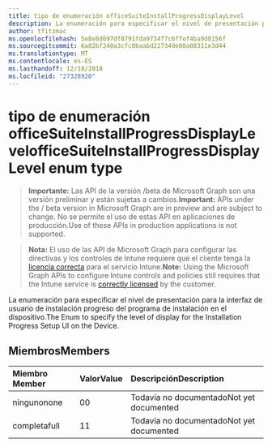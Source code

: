 ```yaml
---
title: tipo de enumeración officeSuiteInstallProgressDisplayLevel
description: La enumeración para especificar el nivel de presentación para la interfaz de usuario de instalación progreso del programa de instalación en el dispositivo.
author: tfitzmac
ms.openlocfilehash: 5e8e8d697df8791fda9734f7c6ffef4ba9d8156f
ms.sourcegitcommit: 6a82bf240a3cfc0baabd227349e08a08311e3d44
ms.translationtype: MT
ms.contentlocale: es-ES
ms.lasthandoff: 12/18/2018
ms.locfileid: "27328920"
---
```

# <a name="officesuiteinstallprogressdisplaylevel-enum-type"></a><span data-ttu-id="55a3c-103">tipo de enumeración officeSuiteInstallProgressDisplayLevel</span><span class="sxs-lookup"><span data-stu-id="55a3c-103">officeSuiteInstallProgressDisplayLevel enum type</span></span>

> <span data-ttu-id="55a3c-104">**Importante:** Las API de la versión /beta de Microsoft Graph son una versión preliminar y están sujetas a cambios.</span><span class="sxs-lookup"><span data-stu-id="55a3c-104">**Important:** APIs under the / beta version in Microsoft Graph are in preview and are subject to change.</span></span> <span data-ttu-id="55a3c-105">No se permite el uso de estas API en aplicaciones de producción.</span><span class="sxs-lookup"><span data-stu-id="55a3c-105">Use of these APIs in production applications is not supported.</span></span>

> <span data-ttu-id="55a3c-106">**Nota:** El uso de las API de Microsoft Graph para configurar las directivas y los controles de Intune requiere que el cliente tenga la [licencia correcta](https://go.microsoft.com/fwlink/?linkid=839381) para el servicio Intune.</span><span class="sxs-lookup"><span data-stu-id="55a3c-106">**Note:** Using the Microsoft Graph APIs to configure Intune controls and policies still requires that the Intune service is [correctly licensed](https://go.microsoft.com/fwlink/?linkid=839381) by the customer.</span></span>

<span data-ttu-id="55a3c-107">La enumeración para especificar el nivel de presentación para la interfaz de usuario de instalación progreso del programa de instalación en el dispositivo.</span><span class="sxs-lookup"><span data-stu-id="55a3c-107">The Enum to specify the level of display for the Installation Progress Setup UI on the Device.</span></span>
## <a name="members"></a><span data-ttu-id="55a3c-108">Miembros</span><span class="sxs-lookup"><span data-stu-id="55a3c-108">Members</span></span>
|<span data-ttu-id="55a3c-109">Miembro	</span><span class="sxs-lookup"><span data-stu-id="55a3c-109">Member</span></span>|<span data-ttu-id="55a3c-110">Valor</span><span class="sxs-lookup"><span data-stu-id="55a3c-110">Value</span></span>|<span data-ttu-id="55a3c-111">Descripción</span><span class="sxs-lookup"><span data-stu-id="55a3c-111">Description</span></span>|
|:---|:---|:---|
|<span data-ttu-id="55a3c-112">ninguno</span><span class="sxs-lookup"><span data-stu-id="55a3c-112">none</span></span>|<span data-ttu-id="55a3c-113">0</span><span class="sxs-lookup"><span data-stu-id="55a3c-113">0</span></span>|<span data-ttu-id="55a3c-114">Todavía no documentado</span><span class="sxs-lookup"><span data-stu-id="55a3c-114">Not yet documented</span></span>|
|<span data-ttu-id="55a3c-115">completa</span><span class="sxs-lookup"><span data-stu-id="55a3c-115">full</span></span>|<span data-ttu-id="55a3c-116">1</span><span class="sxs-lookup"><span data-stu-id="55a3c-116">1</span></span>|<span data-ttu-id="55a3c-117">Todavía no documentado</span><span class="sxs-lookup"><span data-stu-id="55a3c-117">Not yet documented</span></span>|





